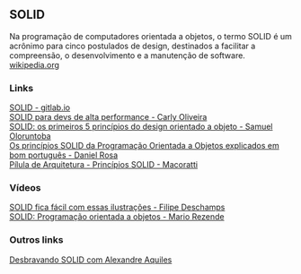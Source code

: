 ## SOLID

Na programação de computadores orientada a objetos, o termo SOLID é um acrônimo para cinco postulados de design, destinados a facilitar a compreensão, o desenvolvimento e a manutenção de software. [wikipedia.org](https://pt.wikipedia.org/wiki/SOLID)

### Links
[SOLID - gitlab.io](https://ajuda.gitlab.io/guia-rapido/arquitetura/design-patterns/solid/introducao/)\
[SOLID para devs de alta performance - Carly Oliveira](https://www.zup.com.br/blog/solid-devs-de-alta-performance)\
[SOLID: os primeiros 5 princípios do design orientado a objeto - Samuel Oloruntoba](https://www.digitalocean.com/community/conceptual-articles/s-o-l-i-d-the-first-five-principles-of-object-oriented-design-pt)\
[Os princípios SOLID da Programação Orientada a Objetos explicados em bom português - Daniel Rosa](https://www.freecodecamp.org/portuguese/news/os-principios-solid-da-programacao-orientada-a-objetos-explicados-em-bom-portugues/)\
[Pílula de Arquitetura - Princípios SOLID - Macoratti](https://www.macoratti.net/11/05/pa_solid.htm)

### Vídeos
[SOLID fica fácil com essas ilustrações - Filipe Deschamps](https://www.youtube.com/watch?v=6SfrO3D4dHM)\
[SOLID: Programação orientada a objetos - Mario Rezende](https://www.youtube.com/watch?v=rnWPWU7XKeg)

### Outros links
[Desbravando SOLID com Alexandre Aquiles](https://www.zup.com.br/zupcast/55-desbravando-solid)
